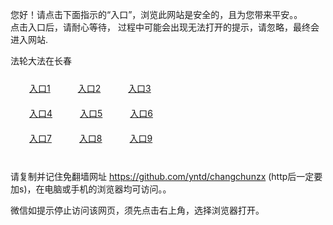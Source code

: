 您好！请点击下面指示的“入口”，浏览此网站是安全的，且为您带来平安。。 <br/>
点击入口后，请耐心等待， 过程中可能会出现无法打开的提示，请忽略，最终会进入网站. </br>

法轮大法在长春<br/>
<div style="padding:10px"><a style="margin:20px" target="_blank" href="https://d1c2li8vvixeo4.cloudfront.net/2Qpsp?hsynxqs" id="ccLink1" rel="nofollow">入口1</a> <a target="_blank" style="margin:20px" href="https://d13jjdjm3dilc0.cloudfront.net/2Qpsp?ociwfzm" id="ccLink2" rel="nofollow">入口2</a> <a style="margin:20px" target="_blank" href="https://dh2rotp4clrh1.cloudfront.net/2Qpsp?yezkzyzk" id="ccLink3" rel="nofollow">入口3</a></div>

<div style="padding:10px" ><a style="margin:20px" target="_blank" href="https://d1c2li8vvixeo4.cloudfront.net/2Qpsp?hsynxqs" id="ccLink4" rel="nofollow">入口4</a> <a style="margin:20px" href="https://d13jjdjm3dilc0.cloudfront.net/2Qpsp?ociwfzm" target="_blank" id="ccLink5" rel="nofollow">入口5</a> <a style="margin:20px" href="https://dh2rotp4clrh1.cloudfront.net/2Qpsp?yezkzyzk" target="_blank" id="ccLink6" rel="nofollow">入口6</a></div>

<div style="padding:10px"><a style="margin:20px" target="_blank" href="https://d1c2li8vvixeo4.cloudfront.net/2Qpsp?hsynxqs" id="ccLink7" rel="nofollow">入口7</a> <a style="margin:20px" href="https://d13jjdjm3dilc0.cloudfront.net/2Qpsp?ociwfzm" target="_blank" id="ccLink8" rel="nofollow">入口8</a> <a style="margin:20px" target="_blank" href="https://dh2rotp4clrh1.cloudfront.net/2Qpsp?yezkzyzk" id="ccLink9" rel="nofollow">入口9</a></div>

<br/>



请复制并记住免翻墙网址 https://github.com/yntd/changchunzx (http后一定要加s)，在电脑或手机的浏览器均可访问。。<br/>

微信如提示停止访问该网页，须先点击右上角，选择浏览器打开。
